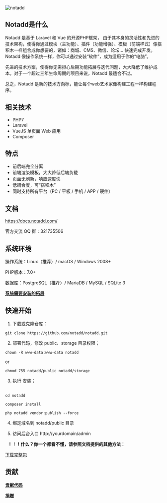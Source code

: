![notadd](https://www.notadd.com/src/notadd_logo.svg)

## Notadd是什么

Notadd 是基于 Laravel 和 Vue 的开源PHP框架， 由于其本身的灵活性和先进的技术架构，使得你通过模块（主功能）、插件（功能增强）、模板（前端样式）像搭积木一样组合成你想要的，诸如：商城、CMS、微信、论坛...  快速完成开发。
Notadd 像操作系统一样，你可以通过安装“软件”，成为适用于你的“电脑”。

先进的技术方案，使得你无需担心后期功能拓展与迭代问题，大大降低了维护成本。对于一个超过三年生命周期的项目来说，Notadd 最适合不过。

总之，Notadd 是新的技术方向标，能让每个web艺术家像构建工程一样构建程序。

## 相关技术

- PHP7
- Laravel
- VueJS 单页面 Web 应用
- Composer

## 特点

- 前后端完全分离
- 前端渲染模板，大大降低后端负载
- 页面无刷新，响应速度快
- 低耦合度，可“搭积木”
- 同时支持所有平台（PC / 平板 / 手机 / APP / 硬件）

## 文档

https://docs.notadd.com/

官方交流 QQ 群：321735506

## 系统环境

操作系统：Linux（推荐）/ macOS / Windows 2008+

PHP版本：7.0+

数据库：PostgreSQL（推荐）/ MariaDB / MySQL / SQLite 3


**[系统需要安装的拓展](https://docs.notadd.com/installations/first.html)**

## 快速开始

1. 下载或克隆仓库：

`git clone https://github.com/notadd/notadd.git`

2. 部署代码，修改 public、storage 目录权限；

`chown -R www-data:www-data notadd`

or

`chmod 755 notadd/public notadd/storage`

3. 执行 安装；    
 
```
cd notadd

composer install

php notadd vendor:publish --force
```

4. 绑定域名到 notadd/public 目录


5. 访问后台入口 http://yourdomain/admin

 
**！！！什么？你一个都看不懂，请参照文档提供的其他方法：** 


[下载完整包](https://docs.notadd.com/#/v1.0/zh-CN/installations/vps)




## 贡献

**[贡献代码](https://docs.notadd.com/introductions/contributing.html)**

**[捐赠](https://git.oschina.net/notadd/notadd?donate=true)**


